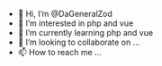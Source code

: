 - 👋 Hi, I’m @DaGeneralZod
- 👀 I’m interested in php and vue
- 🌱 I’m currently learning php and vue
- 💞️ I’m looking to collaborate on ...
- 📫 How to reach me ...

<!---
DaGeneralZod/DaGeneralZod is a ✨ special ✨ repository because its `README.md` (this file) appears on your GitHub profile.
You can click the Preview link to take a look at your changes.
--->
